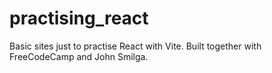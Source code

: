 # practising_react

Basic sites just to practise React with Vite.
Built together with FreeCodeCamp and John Smilga.

